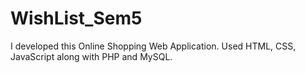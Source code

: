 # WishList_Sem5
I developed this Online Shopping Web Application. Used HTML, CSS, JavaScript along with PHP and MySQL.

